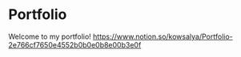 # Portfolio
Welcome to my portfolio!
<https://www.notion.so/kowsalya/Portfolio-2e766cf7650e4552b0b0e0b8e00b3e0f>
